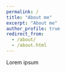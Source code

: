 ```yaml
---
permalink: /
title: "About me"
excerpt: "About me"
author_profile: true
redirect_from: 
  - /about/
  - /about.html
---
```


Lorem ipsum
